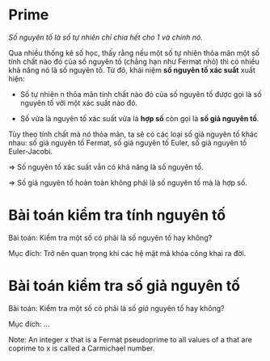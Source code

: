 # Prime

_Số nguyên tố là số tự nhiên chỉ chia hết cho 1 và chính nó._

Qua nhiều thống kê số học, thấy rằng nếu một số tự nhiên thỏa mãn một số tính chất nào đó của số nguyên tố (chẳng hạn như Fermat nhỏ) thì có nhiều khả năng nó là số nguyên tố. Từ đó, khái niệm **số nguyên tố xác suất** xuất hiện:

- Số tự nhiên n thỏa mãn tính chất nào đó của số nguyên tố được gọi là số nguyên tố với một xác suất nào đó.

- Số vừa là nguyên tố xác suất vừa là **hợp số** còn gọi là **số giả nguyên tố**.

Tùy theo tính chất mà nó thỏa mãn, ta sẽ có các loại số giả nguyên tố khác nhau: số giả nguyên tố Fermat, số giả nguyên tố Euler, số giả nguyên tố Euler-Jacobi.

=> Số nguyên tố xác suất vẫn có khả năng là số nguyên tố.

=> Số giả nguyên tố hoàn toàn không phải là số nguyên tố mà là hợp số.

# Bài toán kiểm tra tính nguyên tố

Bài toán: Kiểm tra một số có phải là số nguyên tố hay không?

Mục đích: Trở nên quan trọng khi các hệ mật mã khóa công khai ra đời.

# Bài toán kiểm tra số giả nguyên tố

Bài toán: Kiểm tra một số có phải là số _giả_ nguyên tố hay không?

Mục đích: ...



Note: An integer x that is a Fermat pseudoprime to all values of a that are coprime to x is called a Carmichael number.

